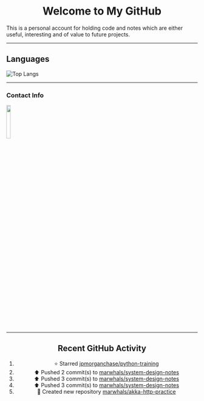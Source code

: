 <div style="text-align: center;">

# Welcome to My GitHub

</div>

This is a personal account for holding code and notes which are either useful, interesting and of value to future projects.

---
## Languages

![Top Langs](https://github-readme-stats.vercel.app/api/top-langs/?username=marwhals&layout=compact&bg_color=282c34&text_color=ffffff&title_color=ff5733)
 
---

### Contact Info

<a href="https://www.linkedin.com/in/marjanmubarok/">
  <img src="https://upload.wikimedia.org/wikipedia/commons/0/01/LinkedIn_Logo.svg" width="15%">
</a>

---

<div style="text-align: center;">

## Recent GitHub Activity

<!--RECENT_ACTIVITY:start-->
1. ⭐ Starred [jpmorganchase/python-training](https://github.com/jpmorganchase/python-training)<br>
2. ⬆️ Pushed 2 commit(s) to [marwhals/system-design-notes](https://github.com/marwhals/system-design-notes)<br>
3. ⬆️ Pushed 3 commit(s) to [marwhals/system-design-notes](https://github.com/marwhals/system-design-notes)<br>
4. ⬆️ Pushed 3 commit(s) to [marwhals/system-design-notes](https://github.com/marwhals/system-design-notes)<br>
5. 📔 Created new repository [marwhals/akka-http-practice](https://github.com/marwhals/akka-http-practice)<br>
<!--RECENT_ACTIVITY:end-->

</div>